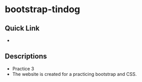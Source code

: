 # bootstrap-tindog
## Quick Link
*
## Descriptions
* Practice 3
* The website is created for a practicing bootstrap and CSS.
